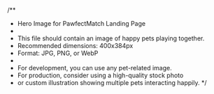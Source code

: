 /**
 * Hero Image for PawfectMatch Landing Page
 *
 * This file should contain an image of happy pets playing together.
 * Recommended dimensions: 400x384px
 * Format: JPG, PNG, or WebP
 *
 * For development, you can use any pet-related image.
 * For production, consider using a high-quality stock photo
 * or custom illustration showing multiple pets interacting happily.
 */
